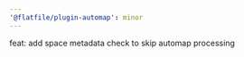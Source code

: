 ```yaml
---
'@flatfile/plugin-automap': minor
---
```


feat: add space metadata check to skip automap processing
